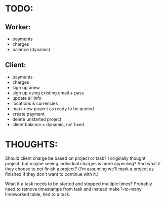 # TODO:

## Worker:

* payments
* charges
* balance (dynamic)

## Client:

* payments
* charges
* sign up anew
* sign up using existing email + pass
* update all info
* locations & currencies
* mark new project as ready to be quoted
* create payment
* delete unstarted project
* client balance = dynamic, not fixed

# THOUGHTS:

Should client charge be based on project or task?  I originally thought project, but maybe seeing individual charges is more appealing?  And what if they choose to not finish a project?  (I'm assuming we'll mark a project as finished if they don't want to continue with it.)

What if a task needs to be started and stopped multiple times?  Probably need to remove timestamps from task and instead make 1-to-many timeworked table, tied to a task.

